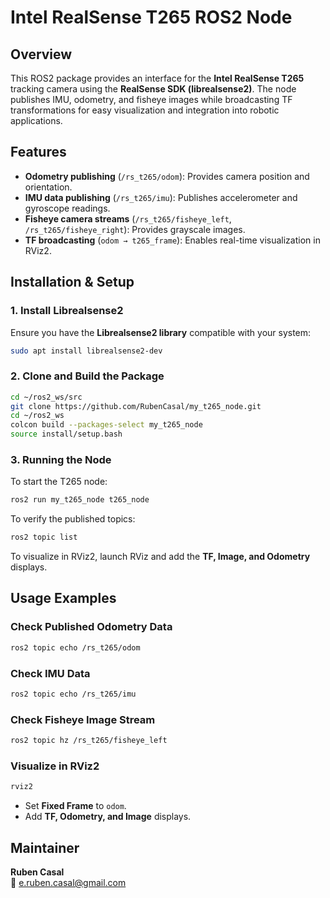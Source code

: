 # Intel RealSense T265 ROS2 Node

## Overview
This ROS2 package provides an interface for the **Intel RealSense T265** tracking camera using the **RealSense SDK (librealsense2)**. The node publishes IMU, odometry, and fisheye images while broadcasting TF transformations for easy visualization and integration into robotic applications.

## Features
- **Odometry publishing** (`/rs_t265/odom`): Provides camera position and orientation.
- **IMU data publishing** (`/rs_t265/imu`): Publishes accelerometer and gyroscope readings.
- **Fisheye camera streams** (`/rs_t265/fisheye_left`, `/rs_t265/fisheye_right`): Provides grayscale images.
- **TF broadcasting** (`odom → t265_frame`): Enables real-time visualization in RViz2.

## Installation & Setup

### **1. Install Librealsense2**
Ensure you have the **Librealsense2 library** compatible with your system:

```bash
sudo apt install librealsense2-dev
```

### **2. Clone and Build the Package**
```bash
cd ~/ros2_ws/src
git clone https://github.com/RubenCasal/my_t265_node.git
cd ~/ros2_ws
colcon build --packages-select my_t265_node
source install/setup.bash
```

### **3. Running the Node**
To start the T265 node:
```bash
ros2 run my_t265_node t265_node
```

To verify the published topics:
```bash
ros2 topic list
```

To visualize in RViz2, launch RViz and add the **TF, Image, and Odometry** displays.

## Usage Examples
### **Check Published Odometry Data**
```bash
ros2 topic echo /rs_t265/odom
```
### **Check IMU Data**
```bash
ros2 topic echo /rs_t265/imu
```
### **Check Fisheye Image Stream**
```bash
ros2 topic hz /rs_t265/fisheye_left
```
### **Visualize in RViz2**
```bash
rviz2
```
- Set **Fixed Frame** to `odom`.
- Add **TF, Odometry, and Image** displays.

## Maintainer
**Ruben Casal**  
📧 e.ruben.casal@gmail.com

